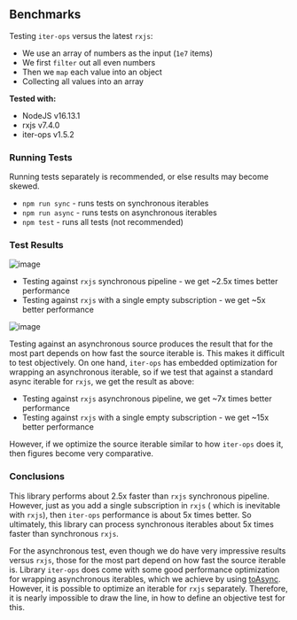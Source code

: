 Benchmarks
----------

Testing `iter-ops` versus the latest `rxjs`:

* We use an array of numbers as the input (`1e7` items)
* We first `filter` out all even numbers
* Then we `map` each value into an object
* Collecting all values into an array

**Tested with:**

* NodeJS v16.13.1
* rxjs v7.4.0
* iter-ops v1.5.2

### Running Tests

Running tests separately is recommended, or else results may become skewed.

* `npm run sync` - runs tests on synchronous iterables
* `npm run async` - runs tests on asynchronous iterables
* `npm test` - runs all tests (not recommended)

### Test Results

![image](https://user-images.githubusercontent.com/5108906/147379838-cdc83d60-68e9-44c5-9a57-fda6d9be3737.png)

* Testing against `rxjs` synchronous pipeline - we get ~2.5x times better performance
* Testing against `rxjs` with a single empty subscription - we get ~5x better performance

![image](https://user-images.githubusercontent.com/5108906/147379881-637d3acf-5f29-4679-9147-4e026ddb2561.png)

Testing against an asynchronous source produces the result that for the most part depends on how fast the source
iterable is. This makes it difficult to test objectively. On one hand, `iter-ops`
has embedded optimization for wrapping an asynchronous iterable, so if we test that against a standard async iterable
for `rxjs`, we get the result as above:

* Testing against `rxjs` asynchronous pipeline, we get ~7x times better performance
* Testing against `rxjs` with a single empty subscription - we get ~15x better performance

However, if we optimize the source iterable similar to how `iter-ops` does it, then figures become very comparative.

### Conclusions

This library performs about 2.5x faster than `rxjs` synchronous pipeline. However, just as you add a single subscription
in `rxjs` (
which is inevitable with `rxjs`), then `iter-ops` performance is about 5x times better. So ultimately, this library can
process synchronous iterables about 5x times faster than synchronous `rxjs`.

For the asynchronous test, even though we do have very impressive results versus `rxjs`, those for the most part depend
on how fast the source iterable is. Library `iter-ops` does come with some good performance optimization for wrapping
asynchronous iterables, which we achieve by using [toAsync]. However, it is possible to optimize an iterable for `rxjs`
separately. Therefore, it is nearly impossible to draw the line, in how to define an objective test for this.

[toAsync]:https://vitaly-t.github.io/iter-ops/index.html#toAsync

